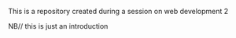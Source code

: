 This is a repository created during a session on web development 2

NB// this is just an introduction
